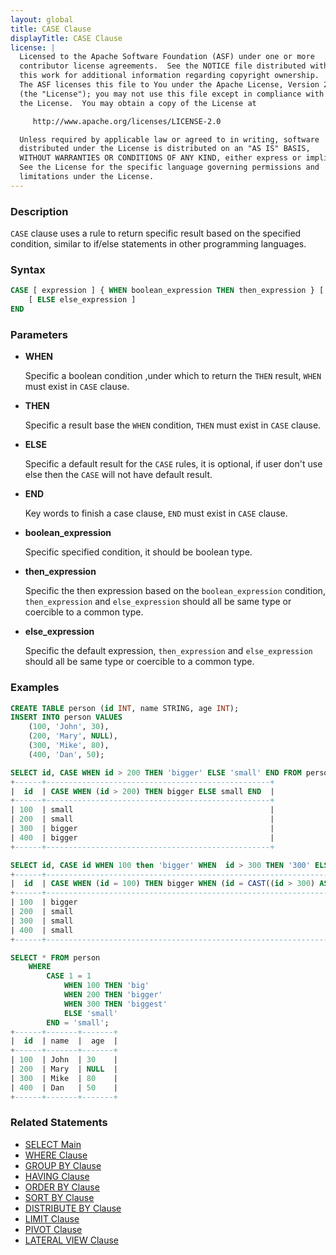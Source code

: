 ```yaml
---
layout: global
title: CASE Clause
displayTitle: CASE Clause
license: |
  Licensed to the Apache Software Foundation (ASF) under one or more
  contributor license agreements.  See the NOTICE file distributed with
  this work for additional information regarding copyright ownership.
  The ASF licenses this file to You under the Apache License, Version 2.0
  (the "License"); you may not use this file except in compliance with
  the License.  You may obtain a copy of the License at

     http://www.apache.org/licenses/LICENSE-2.0

  Unless required by applicable law or agreed to in writing, software
  distributed under the License is distributed on an "AS IS" BASIS,
  WITHOUT WARRANTIES OR CONDITIONS OF ANY KIND, either express or implied.
  See the License for the specific language governing permissions and
  limitations under the License.
---
```


### Description

`CASE` clause uses a rule to return specific result based on the specified condition, similar to if/else statements in other programming languages.

### Syntax

```sql
CASE [ expression ] { WHEN boolean_expression THEN then_expression } [ ... ]
    [ ELSE else_expression ]
END
```

### Parameters
    
* **WHEN**

    Specific a boolean condition ,under which to return the `THEN` result, `WHEN` must exist in `CASE` clause.
    
* **THEN**

    Specific a result base the `WHEN` condition, `THEN` must exist in `CASE` clause.
    
* **ELSE**

    Specific a default result for the `CASE` rules, it is optional, if user don't use else then the `CASE` will not have default result.
    
* **END**

    Key words to finish a case clause, `END` must exist in `CASE` clause.
    
* **boolean_expression**

    Specific specified condition, it should be boolean type.
    
* **then_expression**

    Specific the then expression based on the `boolean_expression` condition, `then_expression` and `else_expression` should all be same type or coercible to a common type.
    
* **else_expression**

    Specific the default expression, `then_expression` and `else_expression` should all be same type or coercible to a common type.
    
### Examples

```sql
CREATE TABLE person (id INT, name STRING, age INT);
INSERT INTO person VALUES
    (100, 'John', 30),
    (200, 'Mary', NULL),
    (300, 'Mike', 80),
    (400, 'Dan', 50);

SELECT id, CASE WHEN id > 200 THEN 'bigger' ELSE 'small' END FROM person;
+------+--------------------------------------------------+
|  id  | CASE WHEN (id > 200) THEN bigger ELSE small END  |
+------+--------------------------------------------------+
| 100  | small                                            |
| 200  | small                                            |
| 300  | bigger                                           |
| 400  | bigger                                           |
+------+--------------------------------------------------+

SELECT id, CASE id WHEN 100 then 'bigger' WHEN  id > 300 THEN '300' ELSE 'small' END FROM person;
+------+-----------------------------------------------------------------------------------------------+
|  id  | CASE WHEN (id = 100) THEN bigger WHEN (id = CAST((id > 300) AS INT)) THEN 300 ELSE small END  |
+------+-----------------------------------------------------------------------------------------------+
| 100  | bigger                                                                                        |
| 200  | small                                                                                         |
| 300  | small                                                                                         |
| 400  | small                                                                                         |
+------+-----------------------------------------------------------------------------------------------+

SELECT * FROM person
    WHERE 
        CASE 1 = 1 
            WHEN 100 THEN 'big' 
            WHEN 200 THEN 'bigger'
            WHEN 300 THEN 'biggest' 
            ELSE 'small'
        END = 'small';
+------+-------+-------+
|  id  | name  |  age  |
+------+-------+-------+
| 100  | John  | 30    |
| 200  | Mary  | NULL  |
| 300  | Mike  | 80    |
| 400  | Dan   | 50    |
+------+-------+-------+
```

### Related Statements

* [SELECT Main](sql-ref-syntax-qry-select.html)
* [WHERE Clause](sql-ref-syntax-qry-select-where.html)
* [GROUP BY Clause](sql-ref-syntax-qry-select-groupby.html)
* [HAVING Clause](sql-ref-syntax-qry-select-having.html)
* [ORDER BY Clause](sql-ref-syntax-qry-select-orderby.html)
* [SORT BY Clause](sql-ref-syntax-qry-select-sortby.html)
* [DISTRIBUTE BY Clause](sql-ref-syntax-qry-select-distribute-by.html)
* [LIMIT Clause](sql-ref-syntax-qry-select-limit.html)
* [PIVOT Clause](sql-ref-syntax-qry-select-pivot.html)
* [LATERAL VIEW Clause](sql-ref-syntax-qry-select-lateral-view.html)
